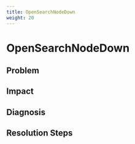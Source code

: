 ```yaml
---
title: OpenSearchNodeDown
weight: 20
---
```


# OpenSearchNodeDown

## Problem

## Impact

## Diagnosis

## Resolution Steps
